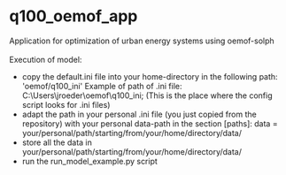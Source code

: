# q100_oemof_app
Application for optimization of urban energy systems using oemof-solph
\
\
Execution of model:
- copy the default.ini file into your home-directory in the following path: 'oemof/q100_ini'
	Example of path of .ini file: C:\Users\jroeder\oemof\q100_ini; (This is the place where the config script looks for .ini files)
- adapt the path in your personal .ini file (you just copied from the repository) with your personal data-path in the section [paths]:
	data = your/personal/path/starting/from/your/home/directory/data/
- store all the data in your/personal/path/starting/from/your/home/directory/data/
- run the run_model_example.py script
